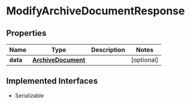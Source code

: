 

# ModifyArchiveDocumentResponse



## Properties

| Name | Type | Description | Notes |
|------------ | ------------- | ------------- | -------------|
|**data** | [**ArchiveDocument**](ArchiveDocument.md) |  |  [optional] |


## Implemented Interfaces

* Serializable


